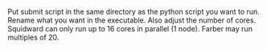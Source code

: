 Put submit script in the same directory as the python script you want to run.
Rename what you want in the executable. Also adjust the number of cores.
Squidward can only run up to 16 cores in parallel (1 node). Farber may run multiples of 20.
